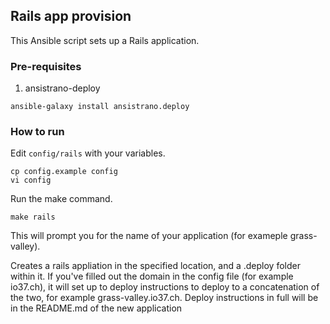 
## Rails app provision

This Ansible script sets up a Rails application.

### Pre-requisites

1. ansistrano-deploy

```
ansible-galaxy install ansistrano.deploy
```

### How to run

Edit `config/rails` with your variables.

```
cp config.example config
vi config
```

Run the make command.

```
make rails
```

This will prompt you for the name of your application (for exameple grass-valley).

Creates a rails appliation in the specified location, and a .deploy folder within it. If you've filled out the domain in the config file (for example io37.ch), it will set up to deploy instructions to deploy to a concatenation of the two, for example grass-valley.io37.ch. Deploy instructions in full will be in the README.md of the new application
